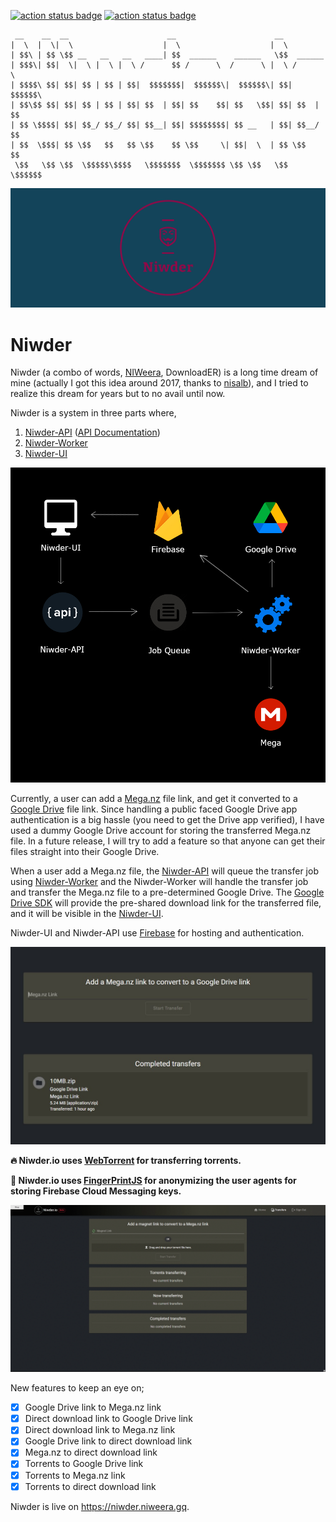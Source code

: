 [![action status badge](https://github.com/Niweera/niwder/actions/workflows/firebase-hosting-merge.yml/badge.svg)](https://github.com/Niweera/niwder/actions)
[![action status badge](https://github.com/Niweera/niwder/actions/workflows/codeql-analysis.yml/badge.svg)](https://github.com/Niweera/niwder/actions)

```
 __    __  __                      __                      __           
|  \  |  \|  \                    |  \                    |  \          
| $$\ | $$ \$$ __   __   __   ____| $$  ______    ______   \$$  ______  
| $$$\| $$|  \|  \ |  \ |  \ /      $$ /      \  /      \ |  \ /      \
| $$$$\ $$| $$| $$ | $$ | $$|  $$$$$$$|  $$$$$$\|  $$$$$$\| $$|  $$$$$$\
| $$\$$ $$| $$| $$ | $$ | $$| $$  | $$| $$    $$| $$   \$$| $$| $$  | $$
| $$ \$$$$| $$| $$_/ $$_/ $$| $$__| $$| $$$$$$$$| $$ __   | $$| $$__/ $$
| $$  \$$$| $$ \$$   $$   $$ \$$    $$ \$$     \| $$|  \  | $$ \$$    $$
 \$$   \$$ \$$  \$$$$$\$$$$   \$$$$$$$  \$$$$$$$ \$$ \$$   \$$  \$$$$$$
```

![image](src/helpers/cover_3.png)

# Niwder

Niwder (a combo of words, [NIWeera](https://github.com/Niweera), DownloadER) is a long time dream of mine (actually I
got this idea around 2017, thanks to [nisalb](https://github.com/nisalb)), and I tried to realize this dream for years
but to no avail until now.

Niwder is a system in three parts where,

1. [Niwder-API](https://github.com/Niweera/niwder-api) ([API Documentation](https://niwder-api.niweera.gq/api/docs))
2. [Niwder-Worker](https://github.com/Niweera/niwder-api/tree/main/src/worker)
3. [Niwder-UI](https://github.com/Niweera/niwder)

![image](src/helpers/system.jpg)

Currently, a user can add a [Mega.nz](https://mega.nz) file link, and get it converted to
a [Google Drive](https://drive.google.com) file link. Since handling a public faced Google Drive app authentication is a
big hassle (you need to get the Drive app verified), I have used a dummy Google Drive account for storing the
transferred Mega.nz file. In a future release, I will try to add a feature so that anyone can get their files straight
into their Google Drive.

When a user add a Mega.nz file, the [Niwder-API](https://github.com/Niweera/niwder-api) will queue the transfer job
using [Niwder-Worker](https://github.com/Niweera/niwder-api/tree/main/src/worker) and the Niwder-Worker will handle the
transfer job and transfer the Mega.nz file to a pre-determined Google Drive.
The [Google Drive SDK](https://developers.google.com/drive) will provide the pre-shared download link for the
transferred file, and it will be visible in the [Niwder-UI](https://github.com/Niweera/niwder).

Niwder-UI and Niwder-API use [Firebase](https://firebase.google.com/) for hosting and authentication.

![image](src/helpers/ui.jpg)

__🔥 Niwder.io uses [WebTorrent](https://github.com/webtorrent/webtorrent) for transferring torrents.__

__🍭 Niwder.io uses [FingerPrintJS](https://fingerprintjs.com) for anonymizing the user agents for storing Firebase
Cloud Messaging keys.__

![image](src/helpers/torrents-download-demo.gif)

New features to keep an eye on;

- [x] Google Drive link to Mega.nz link
- [x] Direct download link to Google Drive link
- [x] Direct download link to Mega.nz link
- [x] Google Drive link to direct download link
- [x] Mega.nz to direct download link
- [x] Torrents to Google Drive link
- [x] Torrents to Mega.nz link
- [x] Torrents to direct download link

Niwder is live on https://niwder.niweera.gq.
